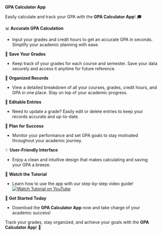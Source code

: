 **GPA Calculator App**

Easily calculate and track your GPA with the **GPA Calculator App**! 🎓

📊 **Accurate GPA Calculation**  
- Input your grades and credit hours to get an accurate GPA in seconds. Simplify your academic planning with ease.

💾 **Save Your Grades**  
- Keep track of your grades for each course and semester. Save your data securely and access it anytime for future reference.

📂 **Organized Records**  
- View a detailed breakdown of all your courses, grades, credit hours, and GPA in one place. Stay on top of your academic progress.

📝 **Editable Entries**  
- Need to update a grade? Easily edit or delete entries to keep your records accurate and up-to-date.

🎯 **Plan for Success**  
- Monitor your performance and set GPA goals to stay motivated throughout your academic journey.

✨ **User-Friendly Interface**  
- Enjoy a clean and intuitive design that makes calculating and saving your GPA a breeze.

🎥 **Watch the Tutorial**  
- Learn how to use the app with our step-by-step video guide!  
  [![Watch Tutorial on YouTube](https://img.youtube.com/vi/VIDEO_ID/0.jpg)](https://www.youtube.com/watch?v=VIDEO_ID)  

🚀 **Get Started Today**  
- Download the **GPA Calculator App** now and take charge of your academic success!

Track your grades, stay organized, and achieve your goals with the **GPA Calculator App**! 🌟
